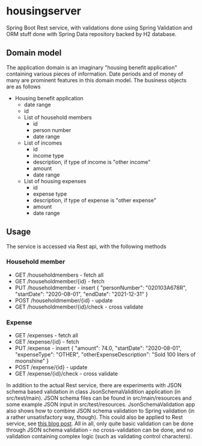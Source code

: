 # housingserver
Spring Boot Rest service, with validations done using Spring Validation and ORM stuff done with Spring Data repository backed by H2 database.

## Domain model
The application domain is an imaginary "housing benefit application" containing various pieces of information. Date periods and of money of many are prominent features in this domain model. The business objects are as follows
* Housing benefit application
    * date range
    * id
    * List of household members 
        * id
        * person number
        * date range
    * List of incomes
        * id
        * income type
        * description, if type of income is "other income"
        * amount
        * date range
    * List of housing expenses
        * id
        * expense type
        * description, if type of expense is "other expense"
        * amount
        * date range
        
 ## Usage
 The service is accessed via Rest api, with the following methods
 
 ### Household member
 * GET /householdmembers - fetch all
 * GET /householdmember/{id} - fetch
 * PUT /householdmember - insert
   {
     "personNumber": "020103A678R",
     "startDate": "2020-08-01",
     "endDate": "2021-12-31"
   }
 * POST /householdmember/{id} - update
 * GET /householdmember/{id}/check - cross validate
 ### Expense
 * GET /expenses - fetch all
 * GET /expense/{id} - fetch
 * PUT /expense - insert
   {
     "amount": 74.0,
     "startDate": "2020-08-01",
     "expenseType": "OTHER",
     "otherExpenseDescription": "Sold 100 liters of moonshine"
   }
 * POST /expense/{id} - update
 * GET /expense/{id}/check - cross validate
 
 In addition to the actual Rest service, there are experiments with JSON schema based validation in class JsonSchemaValidition application (in src/test/main). JSON schema files can be found in src/main/resources and some example JSON input in src/test/resources. JsonSchemaValidation app also shows how to combine JSON schema validation to Spring validation (in a rather unsatisfactory way, though). This could also be applied to Rest service, see [this blog post](https://www.mscharhag.com/spring/json-schema-validation-handlermethodargumentresolver). All in all, only quite basic validation can be done through JSON schema validation - no cross-validation can be done, and no validation containing complex logic (such as validating control characters). 
 